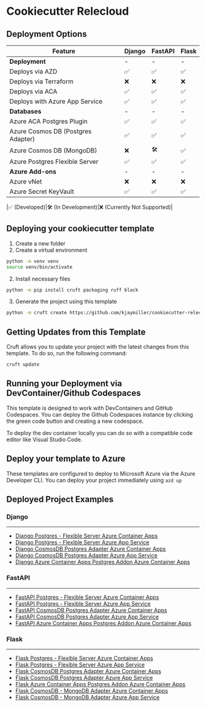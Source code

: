 # Cookiecutter Relecloud

## Deployment Options

|Feature| Django | FastAPI | Flask |
|---|---|---|---|
|**Deployment**|-|-|-|
|Deploys via AZD|✅|✅|✅|
|Deploys via Terraform|❌|❌|❌|
|Deploys via ACA|✅|✅|✅|
|Deploys with Azure App Service|✅|✅|✅|
|**Databases**|-|-|-|
|Azure ACA Postgres Plugin|✅|✅|✅|
|Azure Cosmos DB (Postgres Adapter)|✅|✅|✅|
|Azure Cosmos DB (MongoDB)|❌|🛠️|✅|
|Azure Postgres Flexible Server|✅|✅|✅|
|**Azure Add-ons**|-|-|-|
|Azure vNet|❌|❌|❌|
|Azure Secret KeyVault|✅|✅|✅|

|✅ (Developed)|🛠️ (In Development)|❌ (Currently Not Supported)|

## Deploying your cookiecutter template

1. Create a new folder
2. Create a virtual environment

```sh
python -m venv venv
source venv/bin/activate
```

2. Install necessary files

```sh
python -m pip install cruft packaging ruff black
```

3. Generate the project using this template

```sh
python -m cruft create https://github.com/kjaymiller/cookiecutter-relecloud
```

## Getting Updates from this Template

Cruft allows you to update your project with the latest changes from this template. To do so, run the following command:

```sh
cruft update
```

## Running your Deployment via DevContainer/Github Codespaces

This template is designed to work with DevContainers and GitHub Codespaces. You can deploy the Github Codespaces instance by clicking the green code button and creating a new codespace.

To deploy the dev container locally you can do so with a compatible code editor like Visual Studio Code.

## Deploy your template to Azure

These templates are configured to deploy to Microsoft Azure via the Azure Developer CLI. You can deploy your project immediately using `azd up`

## Deployed Project Examples

### Django

----------

- [Django Postgres - Flexible Server Azure Container Apps](https://github.com/Azure-Samples/django-postgres-flexible-aca)
- [Django Postgres - Flexible Server Azure App Service](https://github.com/Azure-Samples/django-postgres-flexible-appservice)
- [Django CosmosDB Postgres Adapter Azure Container Apps](https://github.com/Azure-Samples/django-cosmos-postgres-aca)
- [Django CosmosDB Postgres Adapter Azure App Service](https://github.com/Azure-Samples/django-cosmos-postgres-appservice)
- [Django Azure Container Apps Postgres Addon Azure Container Apps](https://github.com/Azure-Samples/django-postgres-addon-aca)

### FastAPI

----------

- [FastAPI Postgres - Flexible Server Azure Container Apps](https://github.com/Azure-Samples/fastapi-postgres-flexible-aca)
- [FastAPI Postgres - Flexible Server Azure App Service](https://github.com/Azure-Samples/fastapi-postgres-flexible-appservice)
- [FastAPI CosmosDB Postgres Adapter Azure Container Apps](https://github.com/Azure-Samples/fastapi-cosmos-postgres-aca)
- [FastAPI CosmosDB Postgres Adapter Azure App Service](https://github.com/Azure-Samples/fastapi-cosmos-postgres-appservice)
- [FastAPI Azure Container Apps Postgres Addon Azure Container Apps](https://github.com/Azure-Samples/fastapi-postgres-addon-aca)

### Flask

----------

- [Flask Postgres - Flexible Server Azure Container Apps](https://github.com/Azure-Samples/flask-postgres-flexible-aca)
- [Flask Postgres - Flexible Server Azure App Service](https://github.com/Azure-Samples/flask-postgres-flexible-appservice)
- [Flask CosmosDB Postgres Adapter Azure Container Apps](https://github.com/Azure-Samples/flask-cosmos-postgres-aca)
- [Flask CosmosDB Postgres Adapter Azure App Service](https://github.com/Azure-Samples/flask-cosmos-postgres-appservice)
- [Flask Azure Container Apps Postgres Addon Azure Container Apps](https://github.com/Azure-Samples/flask-postgres-addon-aca)
- [Flask CosmosDB - MongoDB Adapter Azure Container Apps](https://github.com/Azure-Samples/flask-cosmos-mongodb-aca)
- [Flask CosmosDB - MongoDB Adapter Azure App Service](https://github.com/Azure-Samples/flask-cosmos-mongodb-appservice)
